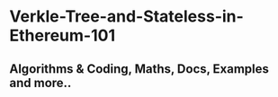 # Verkle-Tree-and-Stateless-in-Ethereum-101
## Algorithms &amp; Coding, Maths, Docs, Examples and more.. 
